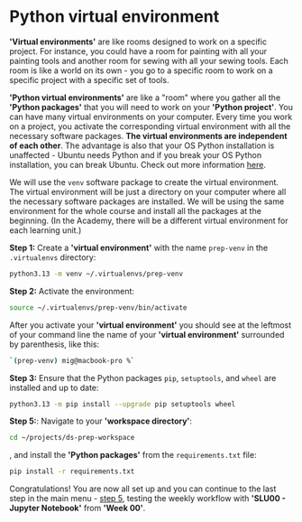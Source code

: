 # Python virtual environment

**'Virtual environments'** are like rooms designed to work on a specific project. For instance, you could have a room for painting with all your painting tools and another room for sewing with all your sewing tools. Each room is like a world on its own - you go to a specific room to work on a specific project with a specific set of tools.

**'Python virtual environments'** are like a "room" where you gather all the **'Python packages'** that you will need to work on your **'Python project'**. You can have many virtual environments on your computer. Every time you work on a project, you activate the corresponding virtual environment with all the necessary software packages. **The virtual environments are independent of each other**. The advantage is also that your OS Python installation is unaffected - Ubuntu needs Python and if you break your OS Python installation, you can break Ubuntu. Check out more information [here](https://realpython.com/python-virtual-environments-a-primer/#what-is-a-virtual-environment).

We will use the `venv` software package to create the virtual environment. The virtual environment will be just a directory on your computer where all the necessary software packages are installed. We will be using the same environment for the whole course and install all the packages at the beginning. (In the Academy, there will be a different virtual environment for each learning unit.)

**Step 1:** Create a **'virtual environment'** with the name `prep-venv` in the `.virtualenvs` directory:

```bash
python3.13 -m venv ~/.virtualenvs/prep-venv
```

**Step 2:** Activate the environment:

```bash
source ~/.virtualenvs/prep-venv/bin/activate
```

After you activate your **'virtual environment'** you should see at the leftmost of your command line the name of your **'virtual environment'** surrounded by parenthesis, like this:

```bash
`(prep-venv) mig@macbook-pro %`
```

**Step 3:** Ensure that the Python packages `pip`, `setuptools`, and `wheel` are installed and up to date:

```bash
python3.13 -m pip install --upgrade pip setuptools wheel
```

**Step 5:**: Navigate to your **'workspace directory'**:

```bash
cd ~/projects/ds-prep-workspace
```

, and install the **'Python packages'** from the `requirements.txt` file:

```bash
pip install -r requirements.txt
```

Congratulations! You are now all set up and you can continue to the last step in the main menu - [step 5](../README.md#5-weekly-workflow), testing the weekly workflow with **'SLU00 - Jupyter Notebook'** from **'Week 00'**.
